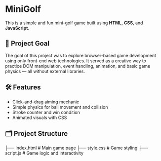 # MiniGolf

This is a simple and fun mini-golf game built using **HTML**, **CSS**, and **JavaScript**. 

## 🎯 Project Goal

The goal of this project was to explore browser-based game development using only front-end web technologies. It served as a creative way to practice DOM manipulation, event handling, animation, and basic game physics — all without external libraries.

## 🛠️ Features

- Click-and-drag aiming mechanic
- Simple physics for ball movement and collision
- Stroke counter and win condition
- Animated visuals with CSS

## 🗂️ Project Structure

├── index.html # Main game page
├── style.css # Game styling
├── script.js # Game logic and interactivity
